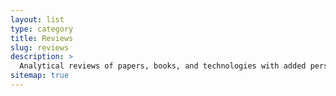 ```yaml
---
layout: list
type: category
title: Reviews
slug: reviews
description: >
  Analytical reviews of papers, books, and technologies with added personal <br>experimentation or critique.
sitemap: true
---
```


